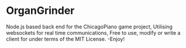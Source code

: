 OrganGrinder
======================

Node.js based back end for the ChicagoPiano game project, Utilising websockets for real time communications, Free to use, modify or write a client for under terms of the MIT License.
-Enjoy!
